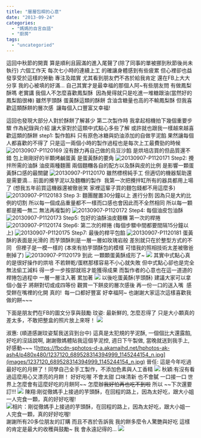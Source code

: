```yaml
---
title: "層層包桿的心意"
date: "2013-09-24"
categories: 
  - "媽媽的自言自語"
  - "廚房"
tags: 
  - "uncategoried"
---
```


這回中秋節的開賣 算是順利且圓滿的進入尾聲了(除了同事的單被挪到秋節後尚未執行) 六個工作天 每次七小時的連續上工 的確讓身體感到有些疲累 但心裡卻也益發享受於這樣的勞動 專注及踏實 尤其看到朋友們不吝於給我肯定 還在FB上大大分享 我的心被填的好滿... 自己其實才是最幸福的那個人阿~有些朋友問 有做鳳梨酥嗎 老實講 我個人不怎麼喜歡鳳梨酥  因為覺得就只是吃進一堆糖跟油(當然好的鳳梨餡很棒) 雖然芋頭酥 蛋黃酥這類的酥餅 含油含糖量也高的不輸鳳梨酥 但我喜歡這類酥餅的層次感  讓每個入口豐富又幸福!

這回也發現大部分人對於酥餅了解甚少 第二次製作時 我拿起相機拍下幾個重要步驟 作為紀錄與介紹 讓大家對於這類中式點心多些了解 或許就也跟我一樣越來越喜歡這類的酥餅 step1: 製作餡料 只有原色冰糖與奶油添加的自做芋泥餡 果然讓每個人都喜歡的不得了 只是這一兩個小時的製作過程也是每次上工最費勁的時候 ![20130907-P1120169](images/9779814013_f7d8340eb8.jpg) 沒有餘力再自己做的烏豆沙餡 是烘培店買的但品質還不錯 包上剛剛好的半顆烤鹹蛋黃 是蛋黃酥的要角 ![20130907-P1120171](images/9779550702_b73dcb360e.jpg) Step2: 攪拌所需的油酥 油皮兩種麵團 兩個麵糰各自的配方以及酥與皮的比例 是影響一顆蛋黃酥口感的最關鍵 ![20130907-P1120170](images/9779552152_a7541bee62.jpg) 雖然標榜純手工 但適切的機器幫助還是需要滴... 前面的攪芋泥以及麵糰的製作  我第一次把攪拌缸所有的器具都用上場了 (想我五年前買這機器還被徹爸笑 家裡這輩子買的麵包錢都不用這麼多) ![20130907-P1120183](images/9779714055_b74ab9c672.jpg) Step 3: 麵團醒置30分鐘以上 進行分割 因為只是大約比例的切割 所以每一個成品重量都不一樣而口感也會因此而不全然相同 所以每一顆都是獨一無二 無法再複製的 ![20130907-P1120172](images/9779730994_5e50815dbf.jpg) Step4: 每個油皮包油酥 ![20130907-P1120173](images/9779730054_e61e6f895e.jpg) Step5: 包好的油酥油皮麵糰 第一次的桿捲 ![20130907-P1120174](images/9779737976_fe8ce35540.jpg) Step6: 第二次的桿捲 (每個步驟中間都要間隔15分鐘以上) ![20130907-P1120175](images/9779719835_3692d63268.jpg) Step7: 最後的桿平包餡 ![20130907-P1120181](images/9779542552_c302816acc.jpg) 蛋黃酥的表面是光滑的 而芋頭酥則是一層一層如玫瑰岩般 差別就只在於整型方式的不同   但裡子是一模一樣的 (本來有拍芋頭酥包的模樣 可惜我的照相技術太差被徹爸刪掉了) ![20130907-P1120179](images/9779736376_2a80683bb3.jpg) 到此 一顆顆蛋黃酥成形了~ ![](images/9663150828_0cda28a6a2.jpg) 其實中式點心真的是很好操作的烘培 不若餅乾/蛋糕那樣容易不小心就失敗 但中式點心卻也是完全無法偷工減料 得一步一步按部就班才能獲得成果 而製作者的心意也在這一道道的桿捲包過程中 一層一層注入著 累加著 ![](images/9663148668_21bb59b4d1.jpg) 以後吃蛋黃酥(芋頭酥) 建議大家可以拿個小盤子 將餅對切或成四等份 觀賞一下餅皮的層次感後 再一份一口的送入嘴  感受餅在嘴裡的化開 真的!  每一口都好豐富 好幸福阿~ 也謝謝大家這次這樣喜歡我做的餅~~~

下面是朋友們在FB的圖文分享與鼓勵 玟姿: 最新鮮的, 怎麼忍得了 只是大小顆真的差太多，不敢把整盒的照片放上來呀！ ![](images/560497_701771379838559_10774434_n.jpg)

淑惠: (順道感謝玟姿幫我送貨到台中) 這真是太犯規的芋泥酥, 一個個比大還露餡, 好吃的沒話說啊, 謝謝徹媽體貼我這個芋泥控, 週日下午製做, 當晚就送到我手上, 好感動~~~ ![https://fbcdn-sphotos-d-a.akamaihd.net/hphotos-ak-ash4/p480x480/1237120_689528314394999_1145244154_n.jpg](images/1237120_689528314394999_1145244154_n.jpg) 晉任: 這是今年吃過最好吃的月餅了！同學自己全手工製作，不添加色素與人工香精 ![](https://fbcdn-sphotos-h-a.akamaihd.net/hphotos-ak-prn2/v/1371696_10201096751154168_918887524_n.jpg?oh=9897b581a20cbb76b98977297d057cd1&oe=52431648&__gda__=1380167989_64b7365c2757ccecd5d31ffd4a4742fc) 秋穎:有沒有看過這麼用心又漂亮的月餅！ 好好吃喔 不會太甜 口味清新 也不會膩 一口接一口 世界上怎麼會有這麼好吃的月餅阿~~ 怎麼辦~~我好怕再也吃不到啦~~ 所以 ~~下次還要訂!!! ![](images/1186173_726876250672436_453753524_n.jpg) 陳翔:剛從徹媽手上接過的芋頭酥，在回程的路上，因為太好吃，跟大小姐一人完食一顆，真的好好吃喔! ![相片：剛從徹媽手上接過的芋頭酥，在回程的路上，因為太好吃，跟大小姐一人完食一顆，真的好好吃喔!](images/539748_10201269517652232_1243221853_n.jpg) 謝謝所有20多位朋友的訂購 而且不吝於告訴我 我的餅多麼令人驚艷與好吃 這樣的肯定是最大的收穫與鼓勵~ 我 會永遠記得的... ![](images/1235079_719298841420027_2025749468_n.jpg)
